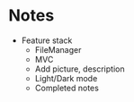 # Notes
* Feature stack
  * FileManager
  * MVC
  * Add picture, description
  * Light/Dark mode
  * Completed notes

